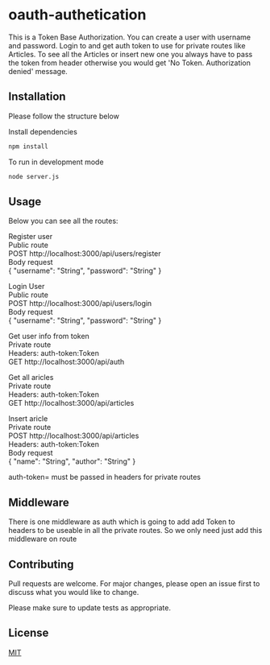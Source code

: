 # oauth-authetication
This is a Token Base Authorization. You can create a user with username and password.
Login to and get auth token to use for private routes like Articles. To see all the Articles or insert new one you always have to pass the token from header otherwise you would get 'No Token. Authorization denied' message.
## Installation

Please follow the structure below 

Install dependencies
```bash
npm install 
```
To run in development mode
```bash
node server.js
```

## Usage
Below you can see all the routes:

Register user\
Public route\
POST http://localhost:3000/api/users/register <br />
Body request\
{
    "username": "String",
    "password": "String"
}

Login User\
Public route\
POST http://localhost:3000/api/users/login <br />
Body request\
{
    "username": "String",
    "password": "String"
}

Get user info from token\
Private route\
Headers: auth-token:Token\
GET http://localhost:3000/api/auth

Get all aricles\
Private route\
Headers: auth-token:Token\
GET http://localhost:3000/api/articles 

Insert aricle\
Private route\
POST http://localhost:3000/api/articles \
Headers: auth-token:Token\
Body request\
{
    "name": "String",
    "author": "String"
}

auth-token=<Token> must be passed in headers for private routes

## Middleware
There is one middleware as auth which is going to add add Token to headers to be useable in all the private routes. So we only need just add this middleware on route

## Contributing
Pull requests are welcome. For major changes, please open an issue first to discuss what you would like to change.

Please make sure to update tests as appropriate.

## License
[MIT](https://choosealicense.com/licenses/mit/)
